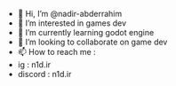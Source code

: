 - 👋 Hi, I’m @nadir-abderrahim
- 👀 I’m interested in games dev
- 🌱 I’m currently learning godot engine
- 💞️ I’m looking to collaborate on game dev
- 📫 How to reach me :
- ig : n1d.ir
- discord : n1d.ir

<!---
nadir-abderrahim/nadir-abderrahim is a ✨ special ✨ repository because its `README.md` (this file) appears on your GitHub profile.
You can click the Preview link to take a look at your changes.
--->
